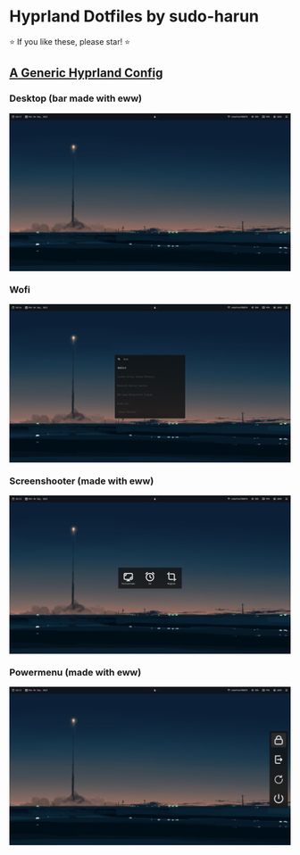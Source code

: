 # Hyprland Dotfiles by sudo-harun

⭐ If you like these, please star! ⭐

## <a href="https://github.com/sudo-harun/dotfiles/tree/hyprland">A Generic Hyprland Config</a>


### Desktop (bar made with eww)
<img src="./assets/hyprland1.png" align="center">

### Wofi
<img src="./assets/hyprland2.png" align="center">

### Screenshooter (made with eww)
<img src="./assets/hyprland3.png" align="center">

### Powermenu (made with eww)
<img src="./assets/hyprland4.png" align="center">

